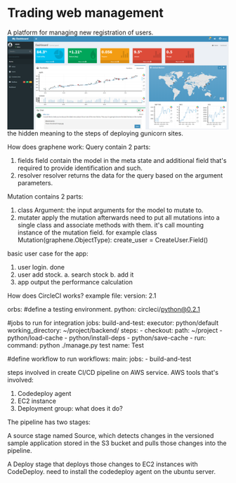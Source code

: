 # Trading web management

A platform for managing new registration of users.
<img src="https://github.com/u0-blip/trade-webapp/raw/master/screenshots/dashboard.png"
     alt="UI"
     style="float: left; margin-right: 10px;" />

the hidden meaning to the steps of deploying gunicorn sites.

How does graphene work:
Query contain 2 parts:

1. fields
   field contain the model in the meta state and additional field that's required to provide identification and such.
2. resolver
   resolver returns the data for the query based on the argument parameters.

Mutation contains 2 parts:

1. class Argument:
   the input arguments for the model to mutate to.
2. mutater
   apply the mutation
   afterwards need to put all mutations into a single class and associate methods with them. it's call mounting instance of the mutation field. for example
   class Mutation(graphene.ObjectType):
   create_user = CreateUser.Field()

basic user case for the app:

1. user login. done
2. user add stock.
   a. search stock
   b. add it
3. app output the performance calculation

How does CircleCI works?
example file:
version: 2.1

orbs:
#define a testing environment.
python: circleci/python@0.2.1

#jobs to run for integration
jobs:
build-and-test:
executor: python/default
working_directory: ~/project/backend/
steps: - checkout:
path: ~/project - python/load-cache - python/install-deps - python/save-cache - run:
command: python ./manage.py test
name: Test

#define workflow to run
workflows:
main:
jobs: - build-and-test

steps involved in create CI/CD pipeline on AWS service.
AWS tools that's involved:

1. Codedeploy agent
2. EC2 instance
3. Deployment group: what does it do?

The pipeline has two stages:

A source stage named Source, which detects changes in the versioned sample application stored in the S3 bucket and pulls those changes into the pipeline.

A Deploy stage that deploys those changes to EC2 instances with CodeDeploy.
need to install the codedeploy agent on the ubuntu server.
